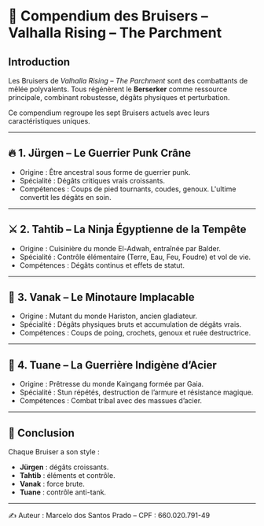 # 📘 Compendium des Bruisers – Valhalla Rising – The Parchment

## Introduction
Les Bruisers de *Valhalla Rising – The Parchment* sont des combattants de mêlée polyvalents. Tous régénèrent le **Berserker** comme ressource principale, combinant robustesse, dégâts physiques et perturbation.

Ce compendium regroupe les sept Bruisers actuels avec leurs caractéristiques uniques.

---

## 🔥 1. Jürgen – Le Guerrier Punk Crâne
- Origine : Être ancestral sous forme de guerrier punk.
- Spécialité : Dégâts critiques vrais croissants.
- Compétences : Coups de pied tournants, coudes, genoux. L'ultime convertit les dégâts en soin.

---

## ⚔️ 2. Tahtib – La Ninja Égyptienne de la Tempête
- Origine : Cuisinière du monde El-Adwah, entraînée par Balder.
- Spécialité : Contrôle élémentaire (Terre, Eau, Feu, Foudre) et vol de vie.
- Compétences : Dégâts continus et effets de statut.

---

## 🐂 3. Vanak – Le Minotaure Implacable
- Origine : Mutant du monde Hariston, ancien gladiateur.
- Spécialité : Dégâts physiques bruts et accumulation de dégâts vrais.
- Compétences : Coups de poing, crochets, genoux et ruée destructrice.

---

## 🌿 4. Tuane – La Guerrière Indigène d’Acier
- Origine : Prêtresse du monde Kaingang formée par Gaia.
- Spécialité : Stun répétés, destruction de l’armure et résistance magique.
- Compétences : Combat tribal avec des massues d’acier.

---

## 📌 Conclusion
Chaque Bruiser a son style :
- **Jürgen** : dégâts croissants.
- **Tahtib** : éléments et contrôle.
- **Vanak** : force brute.
- **Tuane** : contrôle anti-tank.

---

✍️ Auteur : Marcelo dos Santos Prado – CPF : 660.020.791-49
